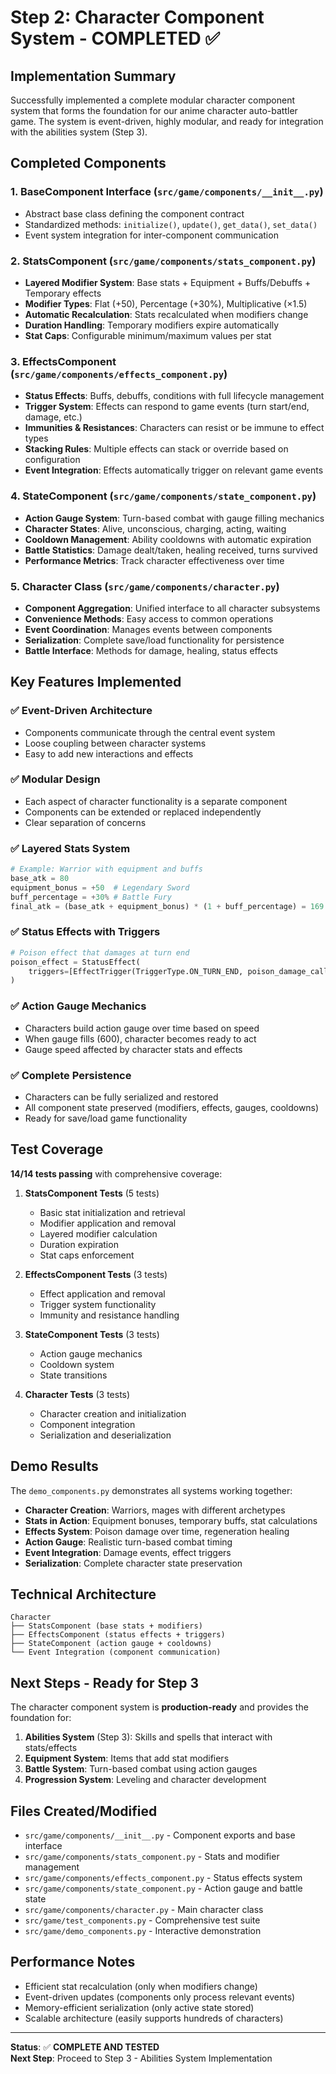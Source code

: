 # Step 2: Character Component System - COMPLETED ✅

## Implementation Summary

Successfully implemented a complete modular character component system that forms the foundation for our anime character auto-battler game. The system is event-driven, highly modular, and ready for integration with the abilities system (Step 3).

## Completed Components

### 1. **BaseComponent Interface** (`src/game/components/__init__.py`)
- Abstract base class defining the component contract
- Standardized methods: `initialize()`, `update()`, `get_data()`, `set_data()`
- Event system integration for inter-component communication

### 2. **StatsComponent** (`src/game/components/stats_component.py`)
- **Layered Modifier System**: Base stats + Equipment + Buffs/Debuffs + Temporary effects
- **Modifier Types**: Flat (+50), Percentage (+30%), Multiplicative (×1.5)
- **Automatic Recalculation**: Stats recalculated when modifiers change
- **Duration Handling**: Temporary modifiers expire automatically
- **Stat Caps**: Configurable minimum/maximum values per stat

### 3. **EffectsComponent** (`src/game/components/effects_component.py`)
- **Status Effects**: Buffs, debuffs, conditions with full lifecycle management
- **Trigger System**: Effects can respond to game events (turn start/end, damage, etc.)
- **Immunities & Resistances**: Characters can resist or be immune to effect types
- **Stacking Rules**: Multiple effects can stack or override based on configuration
- **Event Integration**: Effects automatically trigger on relevant game events

### 4. **StateComponent** (`src/game/components/state_component.py`)
- **Action Gauge System**: Turn-based combat with gauge filling mechanics
- **Character States**: Alive, unconscious, charging, acting, waiting
- **Cooldown Management**: Ability cooldowns with automatic expiration
- **Battle Statistics**: Damage dealt/taken, healing received, turns survived
- **Performance Metrics**: Track character effectiveness over time

### 5. **Character Class** (`src/game/components/character.py`)
- **Component Aggregation**: Unified interface to all character subsystems
- **Convenience Methods**: Easy access to common operations
- **Event Coordination**: Manages events between components
- **Serialization**: Complete save/load functionality for persistence
- **Battle Interface**: Methods for damage, healing, status effects

## Key Features Implemented

### ✅ **Event-Driven Architecture**
- Components communicate through the central event system
- Loose coupling between character systems
- Easy to add new interactions and effects

### ✅ **Modular Design**
- Each aspect of character functionality is a separate component
- Components can be extended or replaced independently
- Clear separation of concerns

### ✅ **Layered Stats System**
```python
# Example: Warrior with equipment and buffs
base_atk = 80
equipment_bonus = +50  # Legendary Sword
buff_percentage = +30% # Battle Fury
final_atk = (base_atk + equipment_bonus) * (1 + buff_percentage) = 169
```

### ✅ **Status Effects with Triggers**
```python
# Poison effect that damages at turn end
poison_effect = StatusEffect(
    triggers=[EffectTrigger(TriggerType.ON_TURN_END, poison_damage_callback)]
)
```

### ✅ **Action Gauge Mechanics**
- Characters build action gauge over time based on speed
- When gauge fills (600), character becomes ready to act
- Gauge speed affected by character stats and effects

### ✅ **Complete Persistence**
- Characters can be fully serialized and restored
- All component state preserved (modifiers, effects, gauges, cooldowns)
- Ready for save/load game functionality

## Test Coverage

**14/14 tests passing** with comprehensive coverage:

1. **StatsComponent Tests** (5 tests)
   - Basic stat initialization and retrieval
   - Modifier application and removal
   - Layered modifier calculation
   - Duration expiration
   - Stat caps enforcement

2. **EffectsComponent Tests** (3 tests)
   - Effect application and removal
   - Trigger system functionality
   - Immunity and resistance handling

3. **StateComponent Tests** (3 tests)
   - Action gauge mechanics
   - Cooldown system
   - State transitions

4. **Character Tests** (3 tests)
   - Character creation and initialization
   - Component integration
   - Serialization and deserialization

## Demo Results

The `demo_components.py` demonstrates all systems working together:

- **Character Creation**: Warriors, mages with different archetypes
- **Stats in Action**: Equipment bonuses, temporary buffs, stat calculations
- **Effects System**: Poison damage over time, regeneration healing
- **Action Gauge**: Realistic turn-based combat timing
- **Event Integration**: Damage events, effect triggers
- **Serialization**: Complete character state preservation

## Technical Architecture

```
Character
├── StatsComponent (base stats + modifiers)
├── EffectsComponent (status effects + triggers)
├── StateComponent (action gauge + cooldowns)
└── Event Integration (component communication)
```

## Next Steps - Ready for Step 3

The character component system is **production-ready** and provides the foundation for:

1. **Abilities System** (Step 3): Skills and spells that interact with stats/effects
2. **Equipment System**: Items that add stat modifiers
3. **Battle System**: Turn-based combat using action gauges
4. **Progression System**: Leveling and character development

## Files Created/Modified

- `src/game/components/__init__.py` - Component exports and base interface
- `src/game/components/stats_component.py` - Stats and modifier management
- `src/game/components/effects_component.py` - Status effects system
- `src/game/components/state_component.py` - Action gauge and battle state
- `src/game/components/character.py` - Main character class
- `src/game/test_components.py` - Comprehensive test suite
- `src/game/demo_components.py` - Interactive demonstration

## Performance Notes

- Efficient stat recalculation (only when modifiers change)
- Event-driven updates (components only process relevant events)
- Memory-efficient serialization (only active state stored)
- Scalable architecture (easily supports hundreds of characters)

---

**Status**: ✅ **COMPLETE AND TESTED**  
**Next Step**: Proceed to Step 3 - Abilities System Implementation
